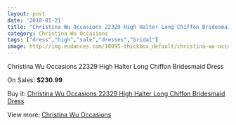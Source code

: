```yaml
---
layout: post
date: '2018-01-21'
title: "Christina Wu Occasions 22329 High Halter Long Chiffon Bridesmaid Dress"
category: Christina Wu Occasions
tags: ["dress","high","sale","dresses","bridal"]
image: http://img.eudances.com/10095-thickbox_default/christina-wu-occasions-22329-high-halter-long-chiffon-bridesmaid-dress.jpg
---
```

Christina Wu Occasions 22329 High Halter Long Chiffon Bridesmaid Dress

On Sales: **$230.99**
<a href="https://www.eudances.com/en/christina-wu-occasions/3313-christina-wu-occasions-22329-high-halter-long-chiffon-bridesmaid-dress.html"><amp-img layout="responsive" width="600" height="600" src="//img.eudances.com/10095-thickbox_default/christina-wu-occasions-22329-high-halter-long-chiffon-bridesmaid-dress.jpg" alt="Christina Wu Occasions 22329 High Halter Long Chiffon Bridesmaid Dress 0" /></a>
<a href="https://www.eudances.com/en/christina-wu-occasions/3313-christina-wu-occasions-22329-high-halter-long-chiffon-bridesmaid-dress.html"><amp-img layout="responsive" width="600" height="600" src="//img.eudances.com/10098-thickbox_default/christina-wu-occasions-22329-high-halter-long-chiffon-bridesmaid-dress.jpg" alt="Christina Wu Occasions 22329 High Halter Long Chiffon Bridesmaid Dress 1" /></a>
<a href="https://www.eudances.com/en/christina-wu-occasions/3313-christina-wu-occasions-22329-high-halter-long-chiffon-bridesmaid-dress.html"><amp-img layout="responsive" width="600" height="600" src="//img.eudances.com/10097-thickbox_default/christina-wu-occasions-22329-high-halter-long-chiffon-bridesmaid-dress.jpg" alt="Christina Wu Occasions 22329 High Halter Long Chiffon Bridesmaid Dress 2" /></a>
<a href="https://www.eudances.com/en/christina-wu-occasions/3313-christina-wu-occasions-22329-high-halter-long-chiffon-bridesmaid-dress.html"><amp-img layout="responsive" width="600" height="600" src="//img.eudances.com/10096-thickbox_default/christina-wu-occasions-22329-high-halter-long-chiffon-bridesmaid-dress.jpg" alt="Christina Wu Occasions 22329 High Halter Long Chiffon Bridesmaid Dress 3" /></a>

Buy it: [Christina Wu Occasions 22329 High Halter Long Chiffon Bridesmaid Dress](https://www.eudances.com/en/christina-wu-occasions/3313-christina-wu-occasions-22329-high-halter-long-chiffon-bridesmaid-dress.html "Christina Wu Occasions 22329 High Halter Long Chiffon Bridesmaid Dress")

View more: [Christina Wu Occasions](https://www.eudances.com/en/59-christina-wu-occasions "Christina Wu Occasions")